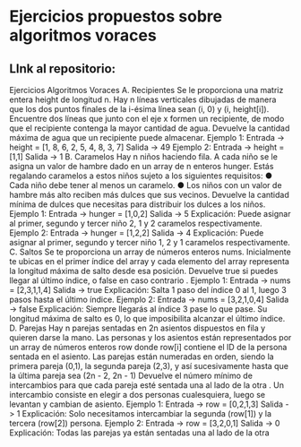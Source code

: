 # Ejercicios propuestos sobre algoritmos voraces
## LInk al repositorio:
Ejercicios Algoritmos Voraces
A. Recipientes
Se le proporciona una matriz entera height de longitud n. Hay n líneas verticales dibujadas
de manera que los dos puntos finales de la i-ésima línea sean (i, 0) y (i, height[i]).
Encuentre dos líneas que junto con el eje x formen un recipiente, de modo que el recipiente
contenga la mayor cantidad de agua.
Devuelve la cantidad máxima de agua que un recipiente puede almacenar.
Ejemplo 1:
Entrada -> height = [1, 8, 6, 2, 5, 4, 8, 3, 7]
Salida -> 49
Ejemplo 2:
Entrada -> height = [1,1]
Salida -> 1
B. Caramelos
Hay n niños haciendo fila. A cada niño se le asigna un valor de hambre dado en un array de
n enteros hunger.
Estás regalando caramelos a estos niños sujeto a los siguientes requisitos:
● Cada niño debe tener al menos un caramelo.
● Los niños con un valor de hambre más alto reciben más dulces que sus vecinos.
Devuelve la cantidad mínima de dulces que necesitas para distribuir los dulces a los niños.
Ejemplo 1:
Entrada -> hunger = [1,0,2]
Salida -> 5
Explicación: Puede asignar al primer, segundo y tercer niño 2, 1 y 2
caramelos respectivamente.
Ejemplo 2:
Entrada -> hunger = [1,2,2]
Salida -> 4
Explicación: Puede asignar al primer, segundo y tercer niño 1, 2 y 1
caramelos respectivamente.
C. Saltos
Se te proporciona un array de números enteros nums. Inicialmente te ubicas en el primer
índice del array y cada elemento del array representa la longitud máxima de salto desde esa
posición.
Devuelve true si puedes llegar al último índice, o false en caso contrario .
Ejemplo 1:
Entrada -> nums = [2,3,1,1,4]
Salida -> true
Explicación: Salta 1 paso del índice 0 al 1, luego 3 pasos hasta el último
índice.
Ejemplo 2:
Entrada -> nums = [3,2,1,0,4]
Salida -> false
Explicación: Siempre llegarás al índice 3 pase lo que pase. Su longitud
máxima de salto es 0, lo que imposibilita alcanzar el último índice.
D. Parejas
Hay n parejas sentadas en 2n asientos dispuestos en fila y quieren darse la mano.
Las personas y los asientos están representados por un array de números enteros row
donde row[i] contiene el ID de la persona sentada en el asiento. Las parejas están
numeradas en orden, siendo la primera pareja (0,1), la segunda pareja (2,3), y así
sucesivamente hasta que la última pareja sea (2n - 2, 2n - 1)
Devuelve el número mínimo de intercambios para que cada pareja esté sentada una al lado
de la otra . Un intercambio consiste en elegir a dos personas cualesquiera, luego se
levantan y cambian de asiento.
Ejemplo 1:
Entrada -> row = [0,2,1,3]
Salida -> 1
Explicación: Solo necesitamos intercambiar la segunda (row[1]) y la
tercera (row[2]) persona.
Ejemplo 2:
Entrada -> row = [3,2,0,1]
Salida -> 0
Explicación: Todas las parejas ya están sentadas una al lado de la otra

